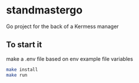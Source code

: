 # standmastergo

Go project for the back of a Kermess manager


## To start it 

make a .env file based on env example file variables

```bash
make install
make run
```
